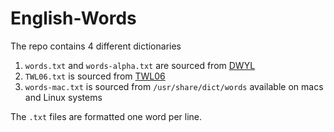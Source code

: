# English-Words
The repo contains 4 different dictionaries
1) `words.txt` and `words-alpha.txt` are sourced from [DWYL](https://github.com/dwyl/english-words)
2) `TWL06.txt` is sourced from [TWL06](https://www.freescrabbledictionary.com/twl06/download/twl06.txt)
3) `words-mac.txt` is sourced from `/usr/share/dict/words` available on macs and Linux systems

The `.txt` files are formatted one word per line.